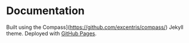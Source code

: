 # Documentation

Built using the Compass](https://github.com/excentris/compass/) Jekyll theme. 
Deployed with [GitHub Pages](https://pages.github.com/).
